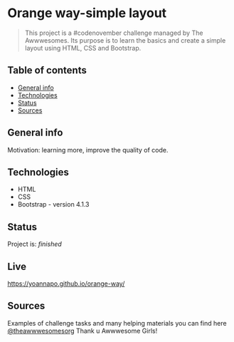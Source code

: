 
# Orange way-simple layout
> This project is a #codenovember challenge managed by The Awwwesomes. Its purpose is to learn the basics and create a simple layout using HTML, CSS and Bootstrap.

## Table of contents
* [General info](#general-info)
* [Technologies](#technologies)
* [Status](#status)
* [Sources](#sources)

## General info
Motivation: learning more, improve the quality of code.
 
## Technologies
* HTML
* CSS
* Bootstrap - version 4.1.3

## Status
Project is:  _finished_

## Live
https://yoannapo.github.io/orange-way/

## Sources
Examples of challenge tasks and many helping materials you can find here [@theawwwesomesorg](http://theawwwesomes.org/)
Thank u Awwwesome Girls!
